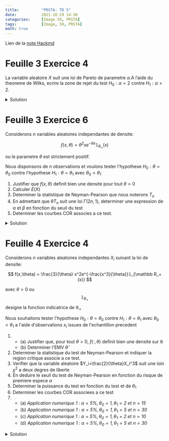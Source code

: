 ```yaml
---
title:          "PRSTA: TD 5"
date:           2021-10-29 14:30
categories:     [Image S9, PRSTA]
tags:           [Image, S9, PRSTA]
math: true
---
```

Lien de la [note Hackmd](https://hackmd.io/@lemasymasa/SJQHnvYIY)

# Feuille 3 Exercice 4

La variable aleatoire $X$ suit une loi de Pareto de parametre $\alpha$.A l’aide du theoreme de Wilks, ecrire la zone de rejet du test $H_0 : \alpha = 2$ contre $H_1 : \alpha \gt 2$.

<details markdown="1"><summary>Solution</summary>

<div class="alert alert-danger" role="alert" markdown="1">
Nous n'avons pas de valeur pour $H_1$, mais $\alpha\gt 2$. Nous allons donc le remplacer par l'EMV.
</div>

Pour la loi de Pareto de parametre $\alpha\gt 0$ dont la densite est donnee par

$$
f(x,\alpha) = \alpha x^{-\alpha-1}
$$

pour $x\gt 1$.

Determinons l'EMV.

On a:

$$
L(x,\alpha) = \alpha^{n}\prod_{i=1}^nx_i^{-\alpha-1}
$$

d'ou

$$
\log L(x,\alpha) = n\log \alpha + \sum_{i=1}^n(-\alpha-1)\log(x_i)
$$

et

$$
\frac{\partial\log L}{\partial\alpha}(x,\alpha) = \frac{n}{\alpha}-\sum_{i=1}^n\log(x_i)
$$

Ainsi

$$
\frac{\partial\log L}{\partial \alpha}(x,\alpha) =0
$$

equivaut a

$$
\frac{n}{\alpha}-\sum_{i=1}^n\log(x_i) = 0
$$

Nous obtenons la solution $\hat\alpha = \frac{n}{\sum_{i=1}^n\log (x_i)}$

Reste a verifier la condition du second ordre:

$$
\frac{\partial^2\log L}{\partial\alpha^2} = -\frac{n}{\alpha^2}\lt 0
$$

<div class="alert alert-success" role="alert" markdown="1">
Par consequent, $\hat\alpha = \frac{n}{\sum_{i=1}^n\log(x_i)}$ est bien l'EMV
</div>

$$
\begin{aligned}
T&= \frac{L(X_1,\dots,X_n,\hat\alpha)}{L(X_1,\dots,X_n,2)}\\
&= \frac{\prod_{i=1}^n(\frac{n}{\sum_{j=1}^n\ln(X_j)})X_i^{-(\frac{n}{\Sigma \ln(X_i)+1})}}{\prod_{i=1}^n2X_i^{-3}}\\
&= \biggr(\frac{n}{2\Sigma\ln(X_j)}\biggr)^n\prod_{i=1}^nX_i^{-\frac{n}{\Sigma\ln(X_i)+2}}
\end{aligned}
$$

$$
\begin{aligned}
R_n&= 2\ln(T)\\
&= 2n\ln(\frac{n}{2S})+\sum_{i=1}^n(2-\frac{n}{S})\ln(X_i)
\end{aligned}\\
\color{red}{S:=\sum_{j=1}^n\ln(X_j)}\\
\begin{aligned}
Rn &= 2n\ln(\frac{n}{2S})+(2-\frac{n}{S})S\\
&= \boxed{2n\ln(\frac{n}{2S})+2S-n}
\end{aligned}
$$

Asymptotiquement, $R_n$ suit asymptotiquement une loi de $\chi^2$ a $n$ degre de liberte.

La zone de rejet est:

$$
\{R_n\gt\chi^2_{\color{red}{1-\alpha}}\}
$$

ou $\chi^2_{1-\alpha}$ designe le quantile de niveau $1-\alpha$

</details>

# Feuille 3 Exercice 6

Considerons $n$ variables aleatoires independantes de densite:

$$
f(x,\theta) = \theta^2xe^{-\theta x}𝟙_{\mathbb R_+}(x)
$$

ou le parametre $\theta$ est strictement positif.

Nous disponsons de $n$ observations et voulons tester l'hypothese $H_0:\theta = \theta_0$ contre l'hypothese $H_1:\theta = \theta_1$ avec $\theta_0\lt \theta_1$

1. Justifier que $f(x,\theta)$ definit bien une densite pour tout $\theta\gt 0$
2. Calculer $E(X)$
3. Determiner la statistique de Neyman-Pearson que nous noterons $T_n$
4. En admettant que $\theta T_n$ suit une loi $\Gamma(2n,1)$, determiner une expression de $\alpha$ et $\beta$ en fonction du seuil du test
5. Determiner les courbes COR associes a ce test.

<details markdown="1"><summary>Solution</summary>

<div class="alert alert-info" role="alert" markdown="1">
On saute les 2 premieres questions car fait et refait
</div>

3.

$$
\begin{aligned}
T &= \frac{L(X_n,\dots,X_n,\theta_1)}{L(X_n,\dots,X_n,\theta_0)}\\
&= \frac{\prod_{i=1}^n\theta_1^2X_ie^{-\theta_1X_i}}{\prod_{i=1}^n\theta_0^2X_ie^{-\theta_0X_i}}\\
&= \biggr(\frac{\theta_1}{\theta_0}\biggr)^{2n}\times e^{\sum_{i=1}^n(\theta_0-\theta_1)X_i}
\end{aligned}
$$

On passe au logarithme:

$$
\begin{aligned}
\ln T&= \underbrace{2n\log(\frac{\theta_1}{\theta_0})}_{\color{green}{a}}+\underbrace{(\theta_0-\theta_1)}_{\color{green}{b}}\sum_{i=1}^nX_i
\end{aligned}
$$

L'hypothese $H_0$ est rejetee lorsque:

$$
\begin{aligned}
T&\gt C_{\alpha}\\
\ln T&\gt\ln C_{\alpha}\\
a+b\sum_{i=1}^nX_i&\gt\ln (C_{\alpha})\\
\underbrace{\sum_{i=1}^n X_i}_{\color{red}{T_n}}&\lt \underbrace{\frac{\ln(C_{\alpha})-a}{b}}_{\color{red}{S_{\alpha}}}
\end{aligned}\\
\color{green}{\text{car } b = \theta_0-\theta_1\lt 0}
$$

Donc: 

$$
T_n\lt S_{\alpha}
$$

4.

$$
\begin{aligned}
\alpha &= P(\text{Rejeter } H_0\vert H_0\text{ vraie})\\
&= P(T_n\lt S_{\alpha}\vert \theta=\theta_0)
\end{aligned}
$$

Sous $H_0$, $\theta_0 T_n$ suit une loi $\Gamma(2n, 1)$

$$
\begin{aligned}
\alpha &= P(\theta_0T_n\lt\theta_0 S_{\alpha})\\
&= F_n(\theta_0S_{\alpha})
\end{aligned}
$$

Ou $F_n$ designe la *fonction de repartition* de la loi $\Gamma(2n,1)$.

Exprimons $S_{\alpha}$ en fonction de $\alpha$:

<div class="alert alert-danger" role="alert" markdown="1">

$$
\boxed{S_{\alpha}=\frac{F_n^{-1}(\alpha)}{\theta_0}}
$$

</div>

$$
\begin{aligned}
\beta&= P(\text{Rejeter }H_1\vert H_1\text{ vraie})\\
&= P(T_n\ge S_{\alpha}\vert \theta=\theta_1)\\
&= P(\theta_1T_n\ge\theta_1S_{\alpha}\vert\theta=\theta_1)
\end{aligned}
$$

Or sous $H_1$: $\theta T_n\sim\Gamma(2n,1)$

Donc:

<div class="alert alert-danger" role="alert" markdown="1">

$$
\boxed{\begin{aligned}\beta&=1-F_n(\theta,S_{\alpha})\\
&=1-F_n(\frac{\theta}{\theta_0}F_n^{-1}(\alpha))\end{aligned}}
$$

</div>

En python:

```python
scipy.stats.gamma.cdf(2 * scipy.stats.gamma.ppf(0.05, 20, scale=1), 20, scale = 1)
```
```
0.9184...
```
```python
scipy.stats.gamma.cdf(2 * scipy.stats.gamma.ppf(0.05, 50, scale=1), 50, scale = 1)
```
```
0.999702...
```
```python
scipy.stats.gamma.cdf(2 * scipy.stats.gamma.ppf(0.01, 10, scale=1), 10, scale = 1)
```
```
0.316165...
```
```python
scipy.stats.gamma.cdf(2 * scipy.stats.gamma.ppf(0.001, 100, scale=1), 100, scale = 1)
```
```
0.9999523...
```

On nome $\Pi$ la probabilite de detection:

$$
\Pi = 1-\beta\\
\boxed{\Pi = F_n(\frac{\theta_1}{\theta_0}F_n^{-1}(\alpha))}
$$

</details>

# Feuille 4 Exercice 4

Considerons $n$ variables aleatoires independantes $X_i$ suivant la loi de densite:

$$
f(x,\theta) = \frac{3}{\theta} x^2e^{-\frac{x^3}{\theta}}𝟙_{\mathbb R_+(x)}
$$

avec $\theta\gt 0$ ou $$𝟙_{\mathbb R_+}$$ designe la fonction indicatrice de $\mathbb R_+$

Nous souhaitons tester l'hypothese $H_0:\theta = \theta_0$ contre $H_1:\theta = \theta_1$ avec $\theta_0\lt \theta_1$ a l'aide d'observations $x_i$ issues de l'echantillon precedent

1. 
    - (a) Justifier que, pour tout $\theta\gt0$, $f(\cdot,\theta)$ definit bien une densite sur $\mathbb R$
    - (b) Determiner l'EMV $\hat\theta$
2. Determiner la statistique du test de Neyman-Pearson et indiquer la region critique associe a ce test.
3. Verifier que la variable aleatoire $Y_i=\frac{2}{\theta}X_i^3$ suit une loin $\chi^2$ a deux degres de liberte
4. En deduire le seuil du test de Neyman-Pearson en fonction du risque de premiere espece $\alpha$
5. Determiner la puissance du test en fonction du test et de $\theta_1$
6. Determiner les courbes COR associees a ce test
7. 
    - (a) *Application numerique $1$ : $\alpha = 5\%, \theta_0 = 1, \theta_1=2$ et $n=15$*
    - (b) *Application numerique $1$ : $\alpha = 5\%, \theta_0 = 1, \theta_1=5$ et $n=30$*
    - (c) *Application numerique $1$ : $\alpha = 5\%, \theta_0 = 1, \theta_1=2$ et $n=10$*
    - (d) *Application numerique $1$ : $\alpha = 5\%, \theta_0 = 1, \theta_1=5$ et $n=30$*

<details markdown="1"><summary>Solution</summary>

3.

On pose $\phi(y)=\frac{2}{\theta}y^3$.

Ainsi:

$$
\phi^{-1}(y) = \sqrt[3]{\frac{\theta y}{2}}
$$

Elle est derivable car elle est polynomiale et est bijective car elle est strictement croissante.

$$
\begin{aligned}
f_Y(y)&=\frac{1}{(\frac{6}{\theta}(\sqrt[3]{\frac{\theta y}{2}})^2)}\times f(\sqrt[3]{\frac{\theta y}{2}})\\
&= \frac{1}{\frac{6}{\theta}(\sqrt[3]{\frac{\theta y}{2}})^2}\times \frac{3}{\theta}(\sqrt[3]{\frac{\theta y}{2}})^2\times e^{-(\frac{(\sqrt[3]{\frac{\theta y}{2}})^3}{\theta})}\\
&= \frac{1}{2}\times e^{-\frac{y}{2}}
\end{aligned}
$$

On peut en deduire que $Y$ suit une loi $\chi^2(2)$

4.

$$
\color{green}{\boxed{T=\sum_{i=1}^nX_i^3}}
$$

$$
\color{green}{Y_{i} = \frac{2}{\theta}X_i^3\sim X^2(2)}
$$

$$
\Rightarrow \frac{2}{\theta} T\sim \chi^2(2n)
$$

$$
\begin{aligned}
\alpha &=P(\text{Rejeter }H_0\vert H_0\text{ vraie})\\
&= P(T\gt S_{\alpha}\vert\theta = \theta_0)\\
&= P(\frac{2}{\theta_0}T\gt \frac{2}{\theta_0}S_{\alpha}\vert \theta=\theta_0)
\end{aligned}
$$

Sous $(H_0)$, $\color{red}{\frac{2}{\theta_0}T\sim\chi^2(2n)}$

$\color{green}{F_n \text{ est la fonction de repartition }\chi^2(2n)}$

$$
\alpha = P(W\gt \frac{2}{\theta_0}S_{\alpha})
$$

<div class="alert alert-danger" role="alert" markdown="1">

$$
\alpha = 1 -F_n(\frac{2}{\theta_0}S_{\alpha})
$$

</div>

$\color{red}{Donc}$

$$
1-\alpha = F_n(\frac{2}{\theta_0}S_{\alpha})
$$

<div class="alert alert-danger" role="alert" markdown="1">

$$
S_{\alpha} = \frac{\theta_0}{2}F_n^{-1}(1-\alpha)
$$

</div>

$$
\begin{aligned}
\color{red}{\beta} &= P(\text{Rejeter }H_1\vert H_1\text{vraie})\\
&= P(T\le S_{\alpha}\vert \theta=\theta_1)\\
&= P(\frac{2}{\theta_1}T\le \frac{2}{\theta_1}S_{\alpha}\vert \theta = \theta_1)
\end{aligned}
$$

$$
w_1 = \frac{2}{\theta_1}T\sim \chi^2(2n)
$$

<div class="alert alert-danger" role="alert" markdown="1">

$$
\beta = F_n(\frac{2}{\theta_1}S_{\alpha})
$$


$$
\color{green}{\beta = F_n\biggr(\frac{\theta_0}{\theta_1}F_n^{-1}(1-\alpha)\biggr)}
$$

</div>

Passons aux applications numeriques:

```python
scipy.stats.chi2.cdf(0.5 * scipy.stats.ppf(0.95, 30), 30)
```

```
0.14185880202947254
```

```python
scipy.stats.chi2.cdf(0.2 * scipy.stats.ppf(0.95, 60), 60)
```

```
1.6239064341119149e-09
```

```python
scipy.stats.chi2.cdf(0.5 * scipy.stats.ppf(0.99, 20), 20)
```

```
0.46403880816957155
```

```python
scipy.stats.chi2.cdf(0.2 * scipy.stats.ppf(0.99, 20), 20)
```

```
1.87204631776198e-08
```

```python
scipy.stats.chi2.cdf(1.0001 * scipy.stats.ppf(0.99, 20), 20)
```

```
0.9900104784496678
```

</details>
